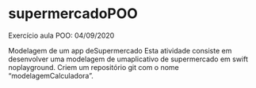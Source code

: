 # supermercadoPOO
Exercício aula POO: 04/09/2020

Modelagem de um app deSupermercado
Esta atividade consiste em desenvolver uma modelagem de umaplicativo de supermercado em swift no ​playground​.
Criem um repositório git com o nome “modelagemCalculadora”.
